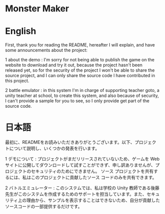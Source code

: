 # Monster Maker
# English

First, thank you for reading the README, hereafter I will explain, and have some announcements about the project:

1 about the demo : I'm sorry for not being able to publish the game on the website to download and try it out, because the project hasn't been released yet, so for the security of the project I won't be able to share the source project, and I can only share the source code I have contributed in this project.

2 battle emulator : in this system I'm in charge of supporting teacher goto, a unity teacher at school, to create this system, and also because of security, I can't provide a sample for you to see, so I only provide get part of the source code.

# 日本語　

最初に、READMEをお読みいただきありがとうございます。以下、プロジェクトについて説明し、いくつかの発表を行います。

1 デモについて : プロジェクトがまだリリースされていないため、ゲームを Web サイトに公開してダウンロードして試すことができず、申し訳ありませんが、プロジェクトのセキュリティのためにできません。 ソース プロジェクトを共有するには、私はこのプロジェクトに貢献したソース コードのみを共有できます。

2 バトルエミュレーター : このシステムでは、私は学校の Unity 教師である後藤先生がこのシステムを作成するためのサポートを担当しています。また、セキュリティ上の理由から、サンプルを表示することはできないため、自分が貢献したソースコードの一部提供するだけです。
